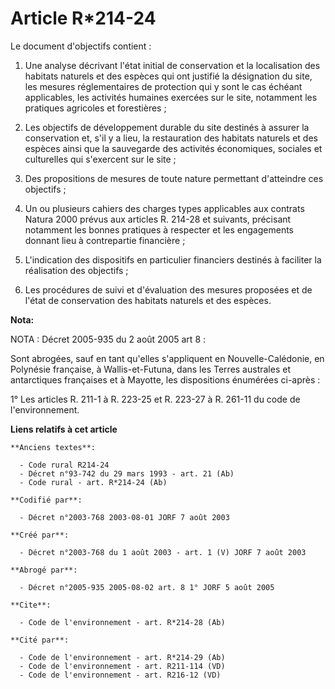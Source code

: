# Article R*214-24

Le document d'objectifs contient :

1. Une analyse décrivant l'état initial de conservation et la localisation des habitats naturels et des espèces qui ont
justifié la désignation du site, les mesures réglementaires de protection qui y sont le cas échéant applicables, les
activités humaines exercées sur le site, notamment les pratiques agricoles et forestières ;

2. Les objectifs de développement durable du site destinés à assurer la conservation et, s'il y a lieu, la restauration des
habitats naturels et des espèces ainsi que la sauvegarde des activités économiques, sociales et culturelles qui s'exercent
sur le site ;

3. Des propositions de mesures de toute nature permettant d'atteindre ces objectifs ;

4. Un ou plusieurs cahiers des charges types applicables aux contrats Natura 2000 prévus aux articles R. 214-28 et suivants,
précisant notamment les bonnes pratiques à respecter et les engagements donnant lieu à contrepartie financière ;

5. L'indication des dispositifs en particulier financiers destinés à faciliter la réalisation des objectifs ;

6. Les procédures de suivi et d'évaluation des mesures proposées et de l'état de conservation des habitats naturels et des
espèces.

**Nota:**

NOTA : Décret 2005-935 du 2 août 2005 art 8 :

Sont abrogées, sauf en tant qu'elles s'appliquent en Nouvelle-Calédonie, en Polynésie française, à Wallis-et-Futuna, dans les
Terres australes et antarctiques françaises et à Mayotte, les dispositions énumérées ci-après :

1° Les articles R. 211-1 à R. 223-25 et R. 223-27 à R. 261-11 du code de l'environnement.

**Liens relatifs à cet article**

	**Anciens textes**:

	  - Code rural R214-24
	  - Décret n°93-742 du 29 mars 1993 - art. 21 (Ab)
	  - Code rural - art. R*214-24 (Ab)

	**Codifié par**:

	  - Décret n°2003-768 2003-08-01 JORF 7 août 2003

	**Créé par**:

	  - Décret n°2003-768 du 1 août 2003 - art. 1 (V) JORF 7 août 2003

	**Abrogé par**:

	  - Décret n°2005-935 2005-08-02 art. 8 1° JORF 5 août 2005

	**Cite**:

	  - Code de l'environnement - art. R*214-28 (Ab)

	**Cité par**:

	  - Code de l'environnement - art. R*214-29 (Ab)
	  - Code de l'environnement - art. R211-114 (VD)
	  - Code de l'environnement - art. R216-12 (VD)

